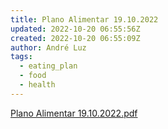```yaml
---
title: Plano Alimentar 19.10.2022
updated: 2022-10-20 06:55:56Z
created: 2022-10-20 06:55:09Z
author: André Luz
tags:
  - eating_plan
  - food
  - health
---
```


[Plano Alimentar 19.10.2022.pdf](../../_resources/Plano_Alimentar_19.10.2022.pdf)